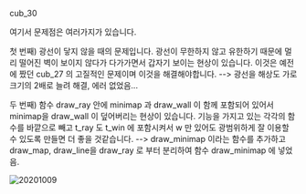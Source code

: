 cub_30

여기서 문제점은 여러가지가 있습니다.

첫 번째) 광선이 닿지 않을 때의 문제입니다. 광선이 무한하지 않고 유한하기 때문에 멀리 떨어진 벽이 보이지 않다가 다가가면서 갑자기 보이는 현상이 있습니다. 이것은 예전에 짰던 cub_27 의 고질적인 문제이며 이것을 해결해야합니다.
--> 광선을 해상도 가로 크기의 2배로 늘려 해결, 에러 없었음...

두 번째) 함수 draw_ray 안에 minimap 과 draw_wall 이 함께 포함되어 있어서 minimap을 draw_wall 이 덮어버리는 현상이 있습니다. 기능을 가지고 있는 각각의 함수를 바깥으로 빼고 t_ray 도 t_win 에 포함시켜서 w 만 있어도 광범위하게 잘 이용할 수 있도록 만들면 더 좋을 것같습니다.
--> draw_minimap 이라는 함수를 추가하고 draw_map, draw_line을 draw_ray 로 부터 분리하여 함수 draw_minimap 에 넣었음.

![20201009](https://user-images.githubusercontent.com/59194905/95649917-3966e800-0b1b-11eb-86bd-57facd6d0175.gif)

